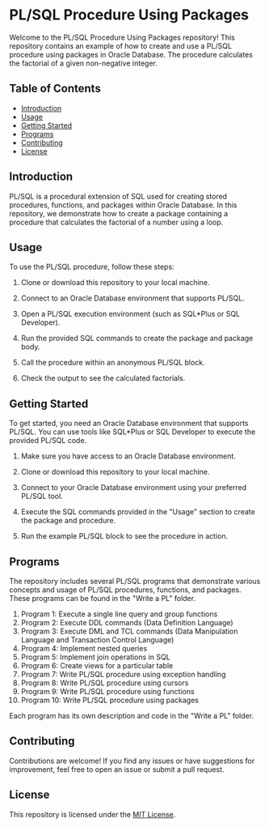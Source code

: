 # PL/SQL Procedure Using Packages

Welcome to the PL/SQL Procedure Using Packages repository! This repository contains an example of how to create and use a PL/SQL procedure using packages in Oracle Database. The procedure calculates the factorial of a given non-negative integer.

## Table of Contents
- [Introduction](#introduction)
- [Usage](#usage)
- [Getting Started](#getting-started)
- [Programs](#programs)
- [Contributing](#contributing)
- [License](#license)

## Introduction

PL/SQL is a procedural extension of SQL used for creating stored procedures, functions, and packages within Oracle Database. In this repository, we demonstrate how to create a package containing a procedure that calculates the factorial of a number using a loop.

## Usage

To use the PL/SQL procedure, follow these steps:

1. Clone or download this repository to your local machine.

2. Connect to an Oracle Database environment that supports PL/SQL.

3. Open a PL/SQL execution environment (such as SQL*Plus or SQL Developer).

4. Run the provided SQL commands to create the package and package body.

5. Call the procedure within an anonymous PL/SQL block.

6. Check the output to see the calculated factorials.

## Getting Started

To get started, you need an Oracle Database environment that supports PL/SQL. You can use tools like SQL*Plus or SQL Developer to execute the provided PL/SQL code.

1. Make sure you have access to an Oracle Database environment.

2. Clone or download this repository to your local machine.

3. Connect to your Oracle Database environment using your preferred PL/SQL tool.

4. Execute the SQL commands provided in the "Usage" section to create the package and procedure.

5. Run the example PL/SQL block to see the procedure in action.

## Programs

The repository includes several PL/SQL programs that demonstrate various concepts and usage of PL/SQL procedures, functions, and packages. These programs can be found in the "Write a PL" folder.

1. Program 1: Execute a single line query and group functions
2. Program 2: Execute DDL commands (Data Definition Language)
3. Program 3: Execute DML and TCL commands (Data Manipulation Language and Transaction Control Language)
4. Program 4: Implement nested queries
5. Program 5: Implement join operations in SQL
6. Program 6: Create views for a particular table
7. Program 7: Write PL/SQL procedure using exception handling
8. Program 8: Write PL/SQL procedure using cursors
9. Program 9: Write PL/SQL procedure using functions
10. Program 10: Write PL/SQL procedure using packages

Each program has its own description and code in the "Write a PL" folder.

## Contributing

Contributions are welcome! If you find any issues or have suggestions for improvement, feel free to open an issue or submit a pull request.

## License

This repository is licensed under the [MIT License](LICENSE).
